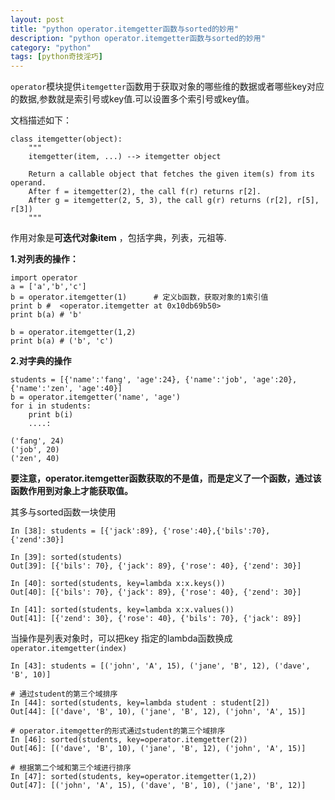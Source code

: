 ```yaml
---
layout: post
title: "python operator.itemgetter函数与sorted的妙用"
description: "python operator.itemgetter函数与sorted的妙用"
category: "python"
tags: [python奇技淫巧]
---
```


<p><code>operator</code>模块提供<code>itemgetter</code>函数用于获取对象的哪些维的数据或者哪些key对应的数据,参数就是索引号或key值.可以设置多个索引号或key值。</p>

<p>文档描述如下：</p>

<pre><code>class itemgetter(object):
    """
    itemgetter(item, ...) --&gt; itemgetter object

    Return a callable object that fetches the given item(s) from its operand.
    After f = itemgetter(2), the call f(r) returns r[2].
    After g = itemgetter(2, 5, 3), the call g(r) returns (r[2], r[5], r[3])
    """
</code></pre>

<p>作用对象是<strong>可迭代对象item</strong> ，包括字典，列表，元祖等.</p>

<!--more-->

<p><strong>1.对列表的操作：</strong></p>

<pre><code>import operator
a = ['a','b','c']
b = operator.itemgetter(1)      # 定义b函数，获取对象的1索引值
print b #  &lt;operator.itemgetter at 0x10db69b50&gt;
print b(a) # 'b'

b = operator.itemgetter(1,2)
print b(a) # ('b', 'c')
</code></pre>

<p><strong>2.对字典的操作</strong></p>

<pre><code>students = [{'name':'fang', 'age':24}, {'name':'job', 'age':20}, {'name':'zen', 'age':40}]
b = operator.itemgetter('name', 'age')
for i in students:
    print b(i)
    ....:     

('fang', 24)
('job', 20)
('zen', 40)
</code></pre>

<p><strong>要注意，operator.itemgetter函数获取的不是值，而是定义了一个函数，通过该函数作用到对象上才能获取值。</strong></p>

<p>其多与sorted函数一块使用</p>

<pre><code>In [38]: students = [{'jack':89}, {'rose':40},{'bils':70}, {'zend':30}]

In [39]: sorted(students)
Out[39]: [{'bils': 70}, {'jack': 89}, {'rose': 40}, {'zend': 30}]

In [40]: sorted(students, key=lambda x:x.keys())
Out[40]: [{'bils': 70}, {'jack': 89}, {'rose': 40}, {'zend': 30}]

In [41]: sorted(students, key=lambda x:x.values())
Out[41]: [{'zend': 30}, {'rose': 40}, {'bils': 70}, {'jack': 89}]
</code></pre>

<p>当操作是列表对象时，可以把key 指定的lambda函数换成<code>operator.itemgetter(index)</code></p>

<pre><code>In [43]: students = [('john', 'A', 15), ('jane', 'B', 12), ('dave', 'B', 10)]

# 通过student的第三个域排序
In [44]: sorted(students, key=lambda student : student[2])
Out[44]: [('dave', 'B', 10), ('jane', 'B', 12), ('john', 'A', 15)]

# operator.itemgetter的形式通过student的第三个域排序
In [46]: sorted(students, key=operator.itemgetter(2))
Out[46]: [('dave', 'B', 10), ('jane', 'B', 12), ('john', 'A', 15)]

# 根据第二个域和第三个域进行排序
In [47]: sorted(students, key=operator.itemgetter(1,2)) 
Out[47]: [('john', 'A', 15), ('dave', 'B', 10), ('jane', 'B', 12)]
</code></pre>
